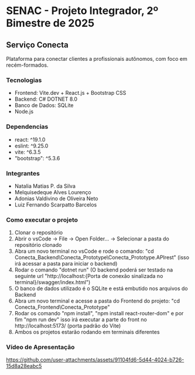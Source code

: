 # SENAC - Projeto Integrador, 2º Bimestre de 2025

## Serviço Conecta

Plataforma para conectar clientes a profissionais autônomos, com foco em recém-formados.

### Tecnologias
- Frontend: Vite.dev + React.js + Bootstrap CSS
- Backend: C# DOTNET 8.0
- Banco de Dados: SQLite
- Node.js

### Dependencias
- react: ^19.1.0
- eslint: ^9.25.0
- vite: ^6.3.5
- "bootstrap": ^5.3.6

### Integrantes
- Natalia Matias P. da Silva
- Melquisedeque Alves Lourenço 
- Adonias Valdivino de Oliveira Neto
- Luiz Fernando Scarpatto Barcelos

### Como executar o projeto
1. Clonar o repositório
2. Abrir o vsCode -> File -> Open Folder... -> Selecionar a pasta do repositório clonado
3. Abra um novo terminal no vsCode e rode o comando: "cd Conecta_Backend\Conecta_Prototype\Conecta_Prototype.APIrest" (isso irá acessar a pasta para iniciar o backend)
4. Rodar o comando "dotnet run" (O backend poderá ser testado na seguinte url "http://localhost:{Porta de conexão sinalizada no terminal}/swagger/index.html")
5. O banco de dados utilizado é o SQLite e está embutido nos arquivos do Backend
6. Abra um novo terminal e acesse a pasta do Frontend do projeto: "cd Conecta_Frontend\Conecta_Prototype"
7. Rodar os comando "npm install", "npm install react-router-dom" e por fim "npm run dev" isso irá executar a parte do front no http://localhost:5173/ (porta padrão do Vite)
12. Ambos os projetos estarão rodando em terminais diferentes

### Vídeo de Apresentação

https://github.com/user-attachments/assets/91104fd6-5d44-4024-b726-15d8a28eabc5


